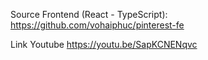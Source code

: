 Source Frontend (React - TypeScript):
https://github.com/vohaiphuc/pinterest-fe

Link Youtube
https://youtu.be/SapKCNENqvc
